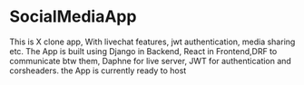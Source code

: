 ﻿# SocialMediaApp

This is X clone app, With livechat features, jwt authentication, media sharing etc. 
The App is built using Django in Backend, React in Frontend,DRF to communicate btw them, Daphne  for live server, JWT for authentication and corsheaders. 
the App is currently ready to host